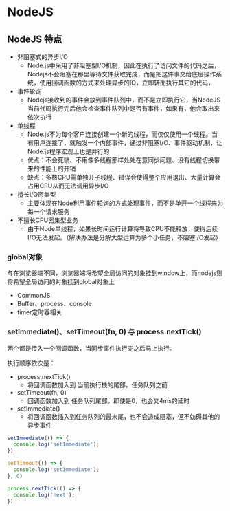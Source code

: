 # NodeJS

## NodeJS 特点

 - 非阻塞式的异步I/O
   - Node.js中采用了非阻塞型I/O机制，因此在执行了访问文件的代码之后，Nodejs不会阻塞在那里等待文件获取完成，而是把这件事交给底层操作系统，使用回调函数的方式来处理异步的IO，立即转而执行其它的代码，
 - 事件轮询
   - Nodejs接收到的事件会放到事件队列中，而不是立即执行它，当NodeJS当前代码执行完后他会检查事件队列中是否有事件，如果有，他会取出来依次执行
 - 单线程
   - Node.js不为每个客户连接创建一个新的线程，而仅仅使用一个线程。当有用户连接了，就触发一个内部事件，通过非阻塞I/O、事件驱动机制，让Node.js程序宏观上也是并行的
   - 优点：不会死锁、不用像多线程那样处处在意同步问题、没有线程切换带来的性能上的开销
   - 缺点：多核CPU需单独开子线程、错误会使得整个应用退出、大量计算会占用CPU从而无法调用异步I/O
 - 擅长I/O密集型
   - 主要体现在Node利用事件轮询的方式处理事件，而不是单开一个线程来为每一个请求服务
 - 不擅长CPU密集型业务
   - 由于Node单线程，如果长时间运行计算将导致CPU不能释放，使得后续I/O无法发起。（解决办法是分解大型运算为多个小任务，不阻塞I/O发起）


### global对象
与在浏览器端不同，浏览器端将希望全局访问的对象挂到window上，而nodejs则将希望全局访问的对象挂到global对象上

 - CommonJS
 - Buffer、process、console
 - timer定时器相关

### setImmediate()、setTimeout(fn, 0) 与 process.nextTick()
两个都是传入一个回调函数，当同步事件执行完之后马上执行。

执行顺序依次是：
 - process.nextTick()
   - 将回调函数加入到 当前执行栈的尾部，任务队列之前
 - setTimeout(fn, 0)
   - 回调函数加入到 任务队列尾部。即使是0，也会又4ms的延时
 - setImmediate()
   - 将回调函数插入到任务队列的最末尾，也不会造成阻塞，但不妨碍其他的异步事件


```js
setImmediate(() => {
  console.log('setImmediate');
})

setTimeout(() => {
  console.log('setImmediate');
}, 0)

process.nextTick(() => {
  console.log('next');
})
```
